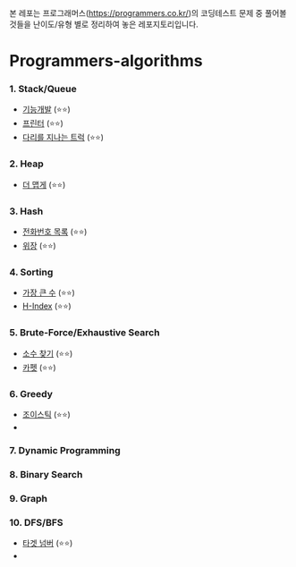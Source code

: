 본 레포는 프로그래머스(https://programmers.co.kr/)의 코딩테스트 문제 중 풀어볼 것들을 난이도/유형 별로 정리하여 놓은 레포지토리입니다.


# Programmers-algorithms

### 1. Stack/Queue
- [기능개발](https://programmers.co.kr/learn/courses/30/lessons/42586) (⭐⭐)
- [프린터](https://programmers.co.kr/learn/courses/30/lessons/42587) (⭐⭐)
- [다리를 지나는 트럭](https://programmers.co.kr/learn/courses/30/lessons/42583) (⭐⭐)


### 2. Heap
- [더 맵게](https://programmers.co.kr/learn/courses/30/lessons/42626) (⭐⭐)


### 3. Hash
- [전화번호 목록](https://programmers.co.kr/learn/courses/30/lessons/42577) (⭐⭐)
- [위장](https://programmers.co.kr/learn/courses/30/lessons/42578) (⭐⭐)


### 4. Sorting
- [가장 큰 수](https://programmers.co.kr/learn/courses/30/lessons/42746) (⭐⭐)
- [H-Index](https://programmers.co.kr/learn/courses/30/lessons/42747) (⭐⭐)



### 5. Brute-Force/Exhaustive Search
- [소수 찾기](https://programmers.co.kr/learn/courses/30/lessons/42839) (⭐⭐)
- [카펫](https://programmers.co.kr/learn/courses/30/lessons/42842) (⭐⭐)



### 6. Greedy
- [조이스틱](https://programmers.co.kr/learn/courses/30/lessons/42860) (⭐⭐)
- 
### 7. Dynamic Programming

### 8. Binary Search

### 9. Graph

### 10. DFS/BFS
- [타겟 넘버](https://programmers.co.kr/learn/courses/30/lessons/43165) (⭐⭐)
- 

